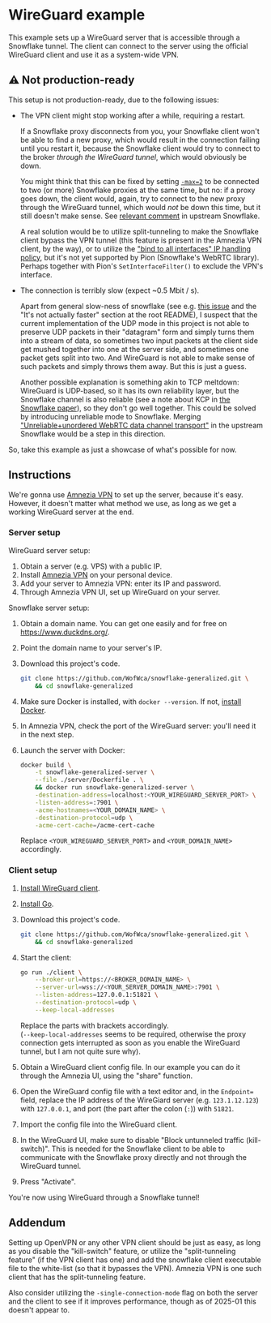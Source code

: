 # WireGuard example

<!-- TODO maybe we should generalize this instruction to
OpenVPN as well? To use with AmneziaVPN.
Or is this guide for non-Amnezia clients, so that VPN providers are happy? -->

This example sets up a WireGuard server
that is accessible through a Snowflake tunnel.
The client can connect to the server using the official WireGuard client
and use it as a system-wide VPN.

## ⚠️ Not production-ready

This setup is not production-ready, due to the following issues:

- The VPN client might stop working after a while, requiring a restart.

    If a Snowflake proxy disconnects from you,
    your Snowflake client won't be able to find a new proxy,
    which would result in the connection failing until you restart it,
    because the Snowflake client would try to connect to the broker
    _through the WireGuard tunnel_, which would obviously be down.

    You might think that this can be fixed by setting
    [`-max=2`](https://gitlab.torproject.org/tpo/anti-censorship/pluggable-transports/snowflake/-/blob/e4c95fc2424f343a808a0ae93a0becc2b1b9c023/client/snowflake.go#L174-175)
    to be connected to two (or more) Snowflake proxies at the same time,
    but no: if a proxy goes down,
    the client would, again, try to connect to the new proxy through
    the WireGuard tunnel, which would _not_ be down this time,
    but it still doesn't make sense.
    See [relevant comment](https://gitlab.torproject.org/tpo/anti-censorship/pluggable-transports/snowflake/-/issues/25723#note_3076796)
    in upstream Snowflake.

    A real solution would be to utilize split-tunneling
    to make the Snowflake client bypass the VPN tunnel
    (this feature is present in the Amnezia VPN client, by the way),
    or to utilize the
    ["bind to all interfaces" IP handling policy](https://github.com/pion/ice/issues/750),
    but it's not yet supported by Pion (Snowflake's WebRTC library).
    Perhaps together with Pion's `SetInterfaceFilter()`
    to exclude the VPN's interface.
- The connection is terribly slow (expect ~0.5 Mbit / s).

    Apart from general slow-ness of snowflake (see e.g.
    [this issue](https://gitlab.torproject.org/tpo/anti-censorship/pluggable-transports/snowflake/-/issues/40026)
    and the "It's not actually faster" section at the root README),
    I suspect that the current implementation of the UDP mode in this project
    is not able to preserve UDP packets in their "datagram" form
    and simply turns them into a stream of data,
    so sometimes two input packets at the client side get mushed together
    into one at the server side,
    and sometimes one packet gets split into two.
    And WireGuard is not able to make sense
    of such packets and simply throws them away.
    But this is just a guess.

    Another possible explanation is something akin to TCP meltdown:
    WireGuard is UDP-based, so it has its own reliability layer,
    but the Snowflake channel is also reliable
    (see a note about KCP in [the Snowflake paper](https://www.bamsoftware.com/papers/snowflake/)),
    so they don't go well together.
    This could be solved by introducing unreliable mode to Snowflake.
    Merging ["Unreliable+unordered WebRTC data channel transport"](https://gitlab.torproject.org/tpo/anti-censorship/pluggable-transports/snowflake/-/merge_requests/315)
    in the upstream Snowflake would be a step in this direction.

So, take this example as just a showcase of what's possible for now.

## Instructions

We're gonna use [Amnezia VPN](https://amnezia.org/downloads)
to set up the server, because it's easy.
However, it doesn't matter what method we use,
as long as we get a working WireGuard server at the end.

### Server setup

WireGuard server setup:

1. Obtain a server (e.g. VPS) with a public IP.
1. Install [Amnezia VPN](https://amnezia.org/downloads) on your personal device.
1. Add your server to Amnezia VPN: enter its IP and password.
1. Through Amnezia VPN UI, set up WireGuard on your server.
<!-- 1. Generate a WireGuard config through the "share" function in Amnezia VPN.
    This config will be used in the client setup. -->

Snowflake server setup:

1. Obtain a domain name.
    You can get one easily and for free on <https://www.duckdns.org/>.
1. Point the domain name to your server's IP.
1. Download this project's code.

    ```bash
    git clone https://github.com/WofWca/snowflake-generalized.git \
        && cd snowflake-generalized
    ```

1. Make sure Docker is installed, with `docker --version`.
    If not, [install Docker](https://docs.docker.com/engine/install/).
1. In Amnezia VPN, check the port of the WireGuard server:
    you'll need it in the next step.
1. Launch the server with Docker:

    ```bash
    docker build \
        -t snowflake-generalized-server \
        --file ./server/Dockerfile . \
        && docker run snowflake-generalized-server \
        -destination-address=localhost:<YOUR_WIREGUARD_SERVER_PORT> \
        -listen-address=:7901 \
        -acme-hostnames=<YOUR_DOMAIN_NAME> \
        -destination-protocol=udp \
        -acme-cert-cache=/acme-cert-cache
    ```

    Replace `<YOUR_WIREGUARD_SERVER_PORT>`
    and `<YOUR_DOMAIN_NAME>` accordingly.

### Client setup

1. [Install WireGuard client](https://www.wireguard.com/install/).
1. [Install Go](https://go.dev/doc/install).
1. Download this project's code.

    ```bash
    git clone https://github.com/WofWca/snowflake-generalized.git \
        && cd snowflake-generalized
    ```

1. Start the client:

    ```bash
    go run ./client \
        --broker-url=https://<BROKER_DOMAIN_NAME> \
        --server-url=wss://<YOUR_SERVER_DOMAIN_NAME>:7901 \
        --listen-address=127.0.0.1:51821 \
        --destination-protocol=udp \
        --keep-local-addresses
    ```

    Replace the parts with brackets accordingly.  
    (`--keep-local-addresses` seems to be required,
    otherwise the proxy connection gets interrupted
    as soon as you enable the WireGuard tunnel,
    but I am not quite sure why).

1. Obtain a WireGuard client config file.
    In our example you can do it through the Amnezia UI,
    using the "share" function.
1. Open the WireGuard config file with a text editor and,
    in the `Endpoint=` field, replace the IP address
    of the WireGiard server (e.g. `123.1.12.123`) with `127.0.0.1`,
    and port (the part after the colon (`:`)) with `51821`.
1. Import the config file into the WireGuard client.
1. In the WireGuard UI, make sure to disable
    "Block untunneled traffic (kill-switch)".
    This is needed for the Snowflake client to be able to communicate
    with the Snowflake proxy directly and not through the WireGuard tunnel.
1. Press "Activate".

You're now using WireGuard through a Snowflake tunnel!

## Addendum

Setting up OpenVPN or any other VPN client should be just as easy,
as long as you disable the "kill-switch" feature,
or utilize the "split-tunneling feature" (if the VPN client has one) and
add the snowflake client executable file to the white-list
(so that it bypasses the VPN).
Amnezia VPN is one such client that has the split-tunneling feature.

Also consider utilizing the `-single-connection-mode` flag
on both the server and the client
to see if it improves performance,
though as of 2025-01 this doesn't appear to.
